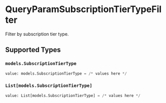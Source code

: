 # QueryParamSubscriptionTierTypeFilter

Filter by subscription tier type.


## Supported Types

### `models.SubscriptionTierType`

```python
value: models.SubscriptionTierType = /* values here */
```

### `List[models.SubscriptionTierType]`

```python
value: List[models.SubscriptionTierType] = /* values here */
```

